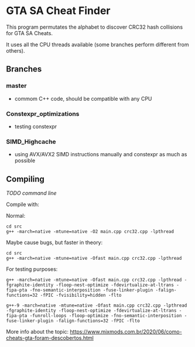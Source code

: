 # GTA SA Cheat Finder

This program permutates the alphabet to discover CRC32 hash collisions for GTA SA Cheats.

It uses all the CPU threads available (some branches perform different from others).

## Branches

### master
- commom C++ code, should be compatible with any CPU

### Constexpr_optimizations
- testing constexpr

### SIMD_Highcache
- using AVX/AVX2 SIMD instructions manually and constexpr as much as possible

## Compiling
*TODO command line*

Compile with:

Normal:
```
cd src
g++ -march=native -mtune=native -O2 main.cpp crc32.cpp -lpthread
```

Maybe cause bugs, but faster in theory:
```
cd src
g++ -march=native -mtune=native -Ofast main.cpp crc32.cpp -lpthread
```

For testing purposes:
```
g++ -march=native -mtune=native -Ofast main.cpp crc32.cpp -lpthread -fgraphite-identity -floop-nest-optimize -fdevirtualize-at-ltrans -fipa-pta -fno-semantic-interposition -fuse-linker-plugin -falign-functions=32 -fPIC -fvisibility=hidden -flto
```

```
g++-9 -march=native -mtune=native -Ofast main.cpp crc32.cpp -lpthread -fgraphite-identity -floop-nest-optimize -fdevirtualize-at-ltrans -fipa-pta -funroll-loops -floop-optimize -fno-semantic-interposition -fuse-linker-plugin -falign-functions=32 -fPIC -flto
```

More info about the topic: https://www.mixmods.com.br/2020/06/como-cheats-gta-foram-descobertos.html
